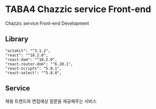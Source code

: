 # TABA4 Chazzic service Front-end
Chazzic service Front-end Development

## Library
    "octokit": "^3.1.2",
    "react": "^18.2.0",
    "react-dom": "^18.2.0",
    "react-router-dom": "^6.20.1",
    "react-scripts": "5.0.1",
    "react-select": "^5.8.0",

## Service
채용 트렌드와 면접예상 질문을 제공해주는 서비스
